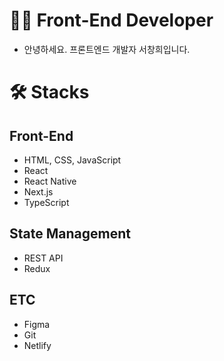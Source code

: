 # 💁🏻 Front-End Developer


- 안녕하세요. 프론트엔드 개발자 서창희입니다.
# 🛠  Stacks


## Front-End

- HTML, CSS, JavaScript
- React
- React Native
- Next.js
- TypeScript

## State Management

- REST API
- Redux

## ETC

- Figma
- Git
- Netlify

